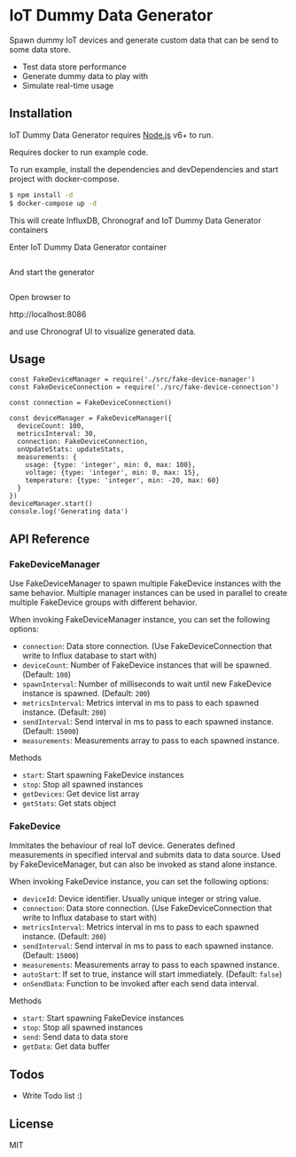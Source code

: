 # IoT Dummy Data Generator

Spawn dummy IoT devices and generate custom data that can be send to some data store.

  - Test data store performance
  - Generate dummy data to play with
  - Simulate real-time usage

## Installation

IoT Dummy Data Generator requires [Node.js](https://nodejs.org/) v6+ to run.

Requires docker to run example code.

To run example, install the dependencies and devDependencies and start project with docker-compose.

```sh
$ npm install -d
$ docker-compose up -d
```

This will create InfluxDB, Chronograf and IoT Dummy Data Generator containers

Enter IoT Dummy Data Generator container

```docker exec -ti influxdbtest_iot-ddg_1 bash
```

And start the generator

```node index.js
```

Open browser to

http://localhost:8086

and use Chronograf UI to visualize generated data.

## Usage

    const FakeDeviceManager = require('./src/fake-device-manager')
    const FakeDeviceConnection = require('./src/fake-device-connection')
    
    const connection = FakeDeviceConnection()
    
    const deviceManager = FakeDeviceManager({
      deviceCount: 100,
      metricsInterval: 30,
      connection: FakeDeviceConnection,
      onUpdateStats: updateStats,
      measurements: {
        usage: {type: 'integer', min: 0, max: 100},
        voltage: {type: 'integer', min: 0, max: 15},
        temperature: {type: 'integer', min: -20, max: 60}
      }
    })
    deviceManager.start()
    console.log('Generating data')

## API Reference

### FakeDeviceManager

Use FakeDeviceManager to spawn multiple FakeDevice instances with the same behavior. Multiple manager instances can be used in parallel to create multiple FakeDevice groups with different behavior.

When invoking FakeDeviceManager instance, you can set the following options:

* `connection`: Data store connection. (Use FakeDeviceConnection that write to Influx database to start with)
* `deviceCount`: Number of FakeDevice instances that will be spawned. (Default: `100`)
* `spawnInterval`: Number of milliseconds to wait until new FakeDevice instance is spawned. (Default: `200`)
* `metricsInterval`: Metrics interval in ms to pass to each spawned instance. (Default: `200`)
* `sendInterval`: Send interval in ms to pass to each spawned instance. (Default: `15000`)
* `measurements`: Measurements array to pass to each spawned instance.

Methods

* `start`: Start spawning FakeDevice instances
* `stop`: Stop all spawned instances
* `getDevices`: Get device list array
* `getStats`: Get stats object
 
### FakeDevice

Immitates the behaviour of real IoT device. Generates defined measurements in specified interval and submits data to data source.
Used by FakeDeviceManager, but can also be invoked as stand alone instance.

When invoking FakeDevice instance, you can set the following options:

* `deviceId`: Device identifier. Usually unique integer or string value.
* `connection`: Data store connection. (Use FakeDeviceConnection that write to Influx database to start with)
* `metricsInterval`: Metrics interval in ms to pass to each spawned instance. (Default: `200`)
* `sendInterval`: Send interval in ms to pass to each spawned instance. (Default: `15000`)
* `measurements`: Measurements array to pass to each spawned instance.
* `autoStart`: If set to true, instance will start immediately. (Default: `false`)
* `onSendData`: Function to be invoked after each send data interval.

Methods

* `start`: Start spawning FakeDevice instances
* `stop`: Stop all spawned instances
* `send`: Send data to data store
* `getData`: Get data buffer

## Todos

 - Write Todo list :)

License
----

MIT